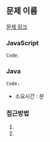 ## 문제 이름

[문제 링크](URL)

### JavaScript

```javascript
Code;
```

### Java

```java
Code;
```

- 소요시간 : 분

### 접근방법

1.

2.
